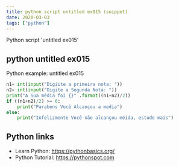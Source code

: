 ```yaml
---
title: python script untitled ex015 (snippet)
date: 2020-03-03
tags: ["python"]
---
```

Python script 'untitled ex015'


## python untitled ex015

Python example: untitled ex015

```python
n1= int(input("Digiite a primeira nota: "))
n2= int(input("Digite a Segunda Nota: "))
print("A Sua média foi {}" .format((n1+n2)/2))
if ((n1+n2)/2) >= 6:
    print("Parabens Você Alcançou a media")
else:
    print("Infelizmente Você não alcançou méida, estude mais")

```

## Python links

- Learn Python: https://pythonbasics.org/
- Python Tutorial: https://pythonspot.com
